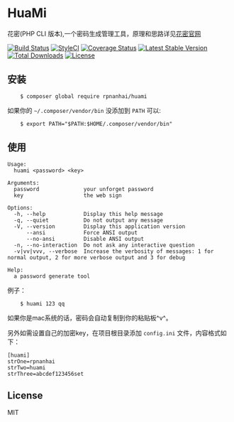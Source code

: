 HuaMi
=====

花密(PHP CLI 版本),一个密码生成管理工具，原理和思路详见<a href="https://flowerpassword.com/" target="_blank">花密官网</a>

[![Build Status](https://travis-ci.org/rpnanhai/huami.svg?branch=master)](https://travis-ci.org/rpnanhai/huami)
[![StyleCI](https://styleci.io/repos/76835858/shield?branch=master)](https://styleci.io/repos/76835858)
[![Coverage Status](https://coveralls.io/repos/github/rpnanhai/huami/badge.svg?branch=master)](https://coveralls.io/github/rpnanhai/huami?branch=master)
[![Latest Stable Version](https://poser.pugx.org/rpnanhai/huami/v/stable)](https://packagist.org/packages/rpnanhai/huami)
[![Total Downloads](https://poser.pugx.org/rpnanhai/huami/downloads)](https://packagist.org/packages/rpnanhai/huami)
[![License](https://poser.pugx.org/rpnanhai/huami/license)](https://packagist.org/packages/rpnanhai/huami)


## 安装

```shell
    $ composer global require rpnanhai/huami
```

如果你的 ``~/.composer/vendor/bin`` 没添加到 ``PATH`` 可以:

```shell
    $ export PATH="$PATH:$HOME/.composer/vendor/bin"
```

## 使用

```
Usage:
  huami <password> <key>

Arguments:
  password              your unforget password
  key                   the web sign

Options:
  -h, --help            Display this help message
  -q, --quiet           Do not output any message
  -V, --version         Display this application version
      --ansi            Force ANSI output
      --no-ansi         Disable ANSI output
  -n, --no-interaction  Do not ask any interactive question
  -v|vv|vvv, --verbose  Increase the verbosity of messages: 1 for normal output, 2 for more verbose output and 3 for debug

Help:
  a password generate tool
```

例子：

```shell
    $ huami 123 qq
```

如果你是mac系统的话，密码会自动复制到你的粘贴板^v^。

另外如需设置自己的加密key，在项目根目录添加 ``config.ini`` 文件，内容格式如下：

```
[huami]
strOne=rpnanhai
strTwo=huami
strThree=abcdef123456set
```


## License

MIT






